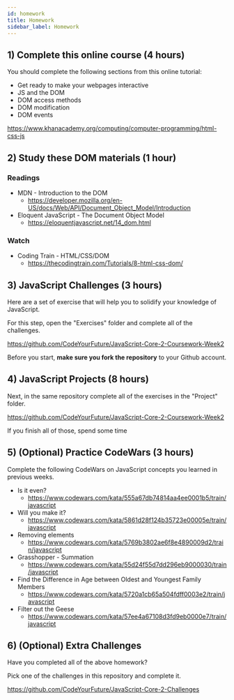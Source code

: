 ```yaml
---
id: homework
title: Homework
sidebar_label: Homework
---
```


## 1) Complete this online course (4 hours)

You should complete the following sections from this online tutorial:

- Get ready to make your webpages interactive
- JS and the DOM
- DOM access methods
- DOM modification
- DOM events

https://www.khanacademy.org/computing/computer-programming/html-css-js

## 2) Study these DOM materials (1 hour)

### Readings

- MDN - Introduction to the DOM
  - https://developer.mozilla.org/en-US/docs/Web/API/Document_Object_Model/Introduction
- Eloquent JavaScript - The Document Object Model
  - https://eloquentjavascript.net/14_dom.html

### Watch

- Coding Train - HTML/CSS/DOM
  - https://thecodingtrain.com/Tutorials/8-html-css-dom/

## 3) JavaScript Challenges (3 hours)

Here are a set of exercise that will help you to solidify your knowledge of JavaScript.

For this step, open the "Exercises" folder and complete all of the challenges.

https://github.com/CodeYourFuture/JavaScript-Core-2-Coursework-Week2

Before you start, **make sure you fork the repository** to your Github account.

## 4) JavaScript Projects (8 hours)

Next, in the same repository complete all of the exercises in the "Project" folder.

https://github.com/CodeYourFuture/JavaScript-Core-2-Coursework-Week2

If you finish all of those, spend some time

## 5) (Optional) Practice CodeWars (3 hours)

Complete the following CodeWars on JavaScript concepts you learned in previous weeks.

- Is it even?
  - https://www.codewars.com/kata/555a67db74814aa4ee0001b5/train/javascript
- Will you make it?
  - https://www.codewars.com/kata/5861d28f124b35723e00005e/train/javascript
- Removing elements
  - https://www.codewars.com/kata/5769b3802ae6f8e4890009d2/train/javascript
- Grasshopper - Summation
  - https://www.codewars.com/kata/55d24f55d7dd296eb9000030/train/javascript
- Find the Difference in Age between Oldest and Youngest Family Members
  - https://www.codewars.com/kata/5720a1cb65a504fdff0003e2/train/javascript
- Filter out the Geese
  - https://www.codewars.com/kata/57ee4a67108d3fd9eb0000e7/train/javascript

## 6) (Optional) Extra Challenges

Have you completed all of the above homework?

Pick one of the challenges in this repository and complete it.

https://github.com/CodeYourFuture/JavaScript-Core-2-Challenges
